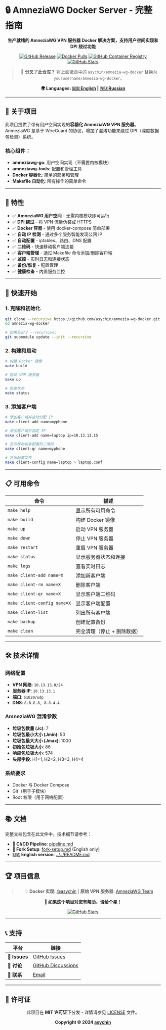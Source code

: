 # 🔒 AmneziaWG Docker Server - 完整指南

<div align="center">

**生产就绪的 AmneziaWG VPN 服务器 Docker 解决方案，支持用户空间实现和 DPI 绕过功能**

[![GitHub Release](https://img.shields.io/github/v/release/asychin/amnezia-wg-docker?style=flat-square&logo=github)](https://github.com/asychin/amnezia-wg-docker/releases)
[![Docker Pulls](https://img.shields.io/docker/pulls/asychin/amnezia-wg-docker?style=flat-square&logo=docker)](https://hub.docker.com/r/asychin/amnezia-wg-docker)
[![GitHub Container Registry](https://img.shields.io/badge/ghcr.io-asychin%2Famnezia--wg--docker-blue?style=flat-square&logo=docker)](https://ghcr.io/asychin/amnezia-wg-docker)
[![GitHub Stars](https://img.shields.io/github/stars/asychin/amnezia-wg-docker?style=flat-square&logo=github)](https://github.com/asychin/amnezia-wg-docker/stargazers)

> 🍴 **分叉了此仓库？** 将上面徽章中的 `asychin/amnezia-wg-docker` 替换为 `yourusername/amnezia-wg-docker`。

**🌍 Languages: [🇺🇸 English](../../README.md) | [🇷🇺 Russian](../ru/README.md)**

</div>

---

## 📖 关于项目

此项目提供了带有用户空间实现的**容器化 AmneziaWG VPN 服务器**。AmneziaWG 是基于 WireGuard 的协议，增加了混淆功能来绕过 DPI（深度数据包检测）系统。

### 核心组件：
- **amneziawg-go**: 用户空间实现（不需要内核模块）
- **amneziawg-tools**: 配置和管理工具
- **Docker 容器化**: 简单的部署和管理
- **Makefile 自动化**: 所有操作的简单命令

---

## 🌟 特性

- ✅ **AmneziaWG 用户空间** - 无需内核模块即可运行
- ✅ **DPI 绕过** - 将 VPN 流量伪装成 HTTPS
- ✅ **Docker 容器** - 使用 docker-compose 简单部署
- ✅ **自动 IP 检测** - 通过多个服务智能发现公网 IP
- ✅ **自动配置** - iptables、路由、DNS 配置
- ✅ **二维码** - 快速移动客户端连接
- ✅ **客户端管理** - 通过 Makefile 命令添加/删除客户端
- ✅ **监控** - 实时日志和连接状态
- ✅ **备份/恢复** - 配置管理
- ✅ **健康检查** - 内置服务监控

---

## 🚀 快速开始

### 1. 克隆和初始化

```bash
git clone --recursive https://github.com/asychin/amnezia-wg-docker.git
cd amnezia-wg-docker

# 如果忘记了 --recursive:
git submodule update --init --recursive
```

### 2. 构建和启动

```bash
# 构建 Docker 镜像
make build

# 启动 VPN 服务器
make up

# 检查状态
make status
```

### 3. 添加客户端

```bash
# 添加客户端并自动分配 IP
make client-add name=myphone

# 添加客户端并指定 IP
make client-add name=laptop ip=10.13.13.15

# 显示移动设备配置的二维码
make client-qr name=myphone

# 导出配置文件
make client-config name=laptop > laptop.conf
```

---

## 📋 可用命令

| 命令 | 描述 |
|------|------|
| `make help` | 显示所有可用命令 |
| `make build` | 构建 Docker 镜像 |
| `make up` | 启动 VPN 服务器 |
| `make down` | 停止 VPN 服务器 |
| `make restart` | 重启 VPN 服务器 |
| `make status` | 显示服务器状态和连接 |
| `make logs` | 查看实时日志 |
| `make client-add name=X` | 添加新客户端 |
| `make client-rm name=X` | 删除客户端 |
| `make client-qr name=X` | 显示客户端二维码 |
| `make client-config name=X` | 显示客户端配置 |
| `make client-list` | 列出所有客户端 |
| `make backup` | 创建配置备份 |
| `make clean` | 完全清理（停止 + 删除数据） |

---

## 🛠️ 技术详情

### 网络配置
- **VPN 网络**: `10.13.13.0/24`
- **服务器 IP**: `10.13.13.1`
- **端口**: `51820/udp`
- **DNS**: `8.8.8.8, 8.8.4.4`

### AmneziaWG 混淆参数
- **垃圾包数量 (Jc)**: 7
- **垃圾包最小大小 (Jmin)**: 50
- **垃圾包最大大小 (Jmax)**: 1000
- **初始包垃圾大小**: 86
- **响应包垃圾大小**: 574
- **头部字段**: H1=1, H2=2, H3=3, H4=4

### 系统要求
- Docker 与 Docker Compose
- Git（用于子模块）
- Root 权限（用于网络配置）

---

## 📚 文档

完整文档包含在此文件中。技术细节请参考：
- **🔄 CI/CD Pipeline**: [pipeline.md](pipeline.md)
- **🍴 Fork Setup**: [fork-setup.md](../en/fork-setup.md) (English only)
- **🇺🇸 English version**: [../../README.md](../../README.md)

---

## 🏆 项目信息

<div align="center">

> 💡 **Docker 实现**: [@asychin](https://github.com/asychin) | **原始 VPN 服务器**: [AmneziaWG Team](https://github.com/amnezia-vpn)

**🌟 如果这个项目对您有帮助，请给个星！**

[![GitHub Stars](https://img.shields.io/github/stars/asychin/amnezia-wg-docker?style=for-the-badge&logo=github)](https://github.com/asychin/amnezia-wg-docker/stargazers)

</div>

---

## 📞 支持

<div align="center">

| 平台 | 链接 |
|------|------|
| 🐛 **Issues** | [GitHub Issues](https://github.com/asychin/amnezia-wg-docker/issues) |
| 💬 **讨论** | [GitHub Discussions](https://github.com/asychin/amnezia-wg-docker/discussions) |
| 📧 **联系** | [Email](mailto:asychin@users.noreply.github.com) |

</div>

---

## 📄 许可证

<div align="center">

此项目在 **MIT 许可证**下分发 - 详情请参见 [LICENSE](../../LICENSE) 文件。

**Copyright © 2024 [asychin](https://github.com/asychin)**

</div>
